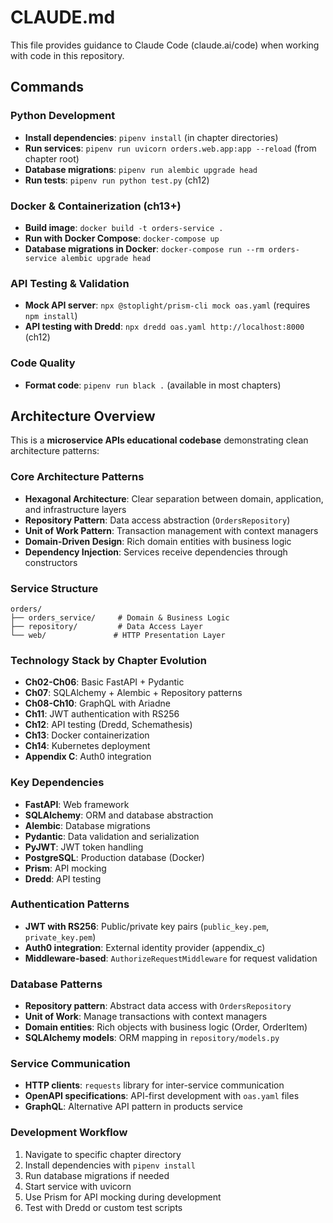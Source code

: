 # CLAUDE.md

This file provides guidance to Claude Code (claude.ai/code) when working with code in this repository.

## Commands

### Python Development
- **Install dependencies**: `pipenv install` (in chapter directories)
- **Run services**: `pipenv run uvicorn orders.web.app:app --reload` (from chapter root)
- **Database migrations**: `pipenv run alembic upgrade head`
- **Run tests**: `pipenv run python test.py` (ch12)

### Docker & Containerization (ch13+)
- **Build image**: `docker build -t orders-service .`
- **Run with Docker Compose**: `docker-compose up`
- **Database migrations in Docker**: `docker-compose run --rm orders-service alembic upgrade head`

### API Testing & Validation
- **Mock API server**: `npx @stoplight/prism-cli mock oas.yaml` (requires `npm install`)
- **API testing with Dredd**: `npx dredd oas.yaml http://localhost:8000` (ch12)

### Code Quality
- **Format code**: `pipenv run black .` (available in most chapters)

## Architecture Overview

This is a **microservice APIs educational codebase** demonstrating clean architecture patterns:

### Core Architecture Patterns
- **Hexagonal Architecture**: Clear separation between domain, application, and infrastructure layers
- **Repository Pattern**: Data access abstraction (`OrdersRepository`)
- **Unit of Work Pattern**: Transaction management with context managers
- **Domain-Driven Design**: Rich domain entities with business logic
- **Dependency Injection**: Services receive dependencies through constructors

### Service Structure
```
orders/
├── orders_service/     # Domain & Business Logic
├── repository/         # Data Access Layer  
└── web/               # HTTP Presentation Layer
```

### Technology Stack by Chapter Evolution
- **Ch02-Ch06**: Basic FastAPI + Pydantic
- **Ch07**: SQLAlchemy + Alembic + Repository patterns
- **Ch08-Ch10**: GraphQL with Ariadne
- **Ch11**: JWT authentication with RS256
- **Ch12**: API testing (Dredd, Schemathesis)
- **Ch13**: Docker containerization
- **Ch14**: Kubernetes deployment
- **Appendix C**: Auth0 integration

### Key Dependencies
- **FastAPI**: Web framework
- **SQLAlchemy**: ORM and database abstraction
- **Alembic**: Database migrations
- **Pydantic**: Data validation and serialization
- **PyJWT**: JWT token handling
- **PostgreSQL**: Production database (Docker)
- **Prism**: API mocking
- **Dredd**: API testing

### Authentication Patterns
- **JWT with RS256**: Public/private key pairs (`public_key.pem`, `private_key.pem`)
- **Auth0 integration**: External identity provider (appendix_c)
- **Middleware-based**: `AuthorizeRequestMiddleware` for request validation

### Database Patterns
- **Repository pattern**: Abstract data access with `OrdersRepository`
- **Unit of Work**: Manage transactions with context managers
- **Domain entities**: Rich objects with business logic (Order, OrderItem)
- **SQLAlchemy models**: ORM mapping in `repository/models.py`

### Service Communication
- **HTTP clients**: `requests` library for inter-service communication
- **OpenAPI specifications**: API-first development with `oas.yaml` files
- **GraphQL**: Alternative API pattern in products service

### Development Workflow
1. Navigate to specific chapter directory
2. Install dependencies with `pipenv install`
3. Run database migrations if needed
4. Start service with uvicorn
5. Use Prism for API mocking during development
6. Test with Dredd or custom test scripts